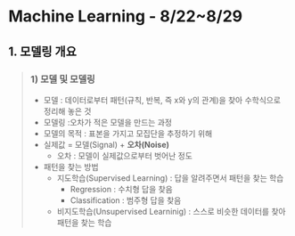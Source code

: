 # Machine Learning  - 8/22~8/29

## 1. 모델링 개요
> ### 1) 모델 및 모델링
> * 모델 : 데이터로부터 패턴(규칙, 반복, 즉 x와 y의 관계)을 찾아 수학식으로 정리해 놓은 것
> * 모델링 :오차가 적은 모델을 만드는 과정
> * 모델의 목적 : 표본을 가지고 모집단을 추정하기 위해
> * 실제값 = 모델(Signal) + **오차(Noise)**
>   * 오차 : 모델이 실제값으로부터 벗어난 정도
> * 패턴을 찾는 방법	
>   * 지도학습(Supervised Learning) : 답을 알려주면서 패턴을 찾는 학습
>       * Regression : 수치형 답을 찾음
>       * Classification : 범주형 답을 찾음
>   * 비지도학습(Unsupervised Learninig) : 스스로 비슷한 데이터를 찾아 패턴을 찾는 학습

